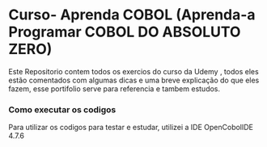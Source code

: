 
# Curso- Aprenda COBOL (Aprenda-a Programar COBOL DO ABSOLUTO ZERO)

Este Repositorio contem todos os exercios do curso da Udemy , todos eles estão comentados com algumas dicas e uma breve explicação do que eles fazem, esse portifolio serve para referencia e tambem estudos.

### Como executar os codigos

Para utilizar os codigos para testar e estudar, utilizei a IDE OpenCobolIDE 4.7.6

